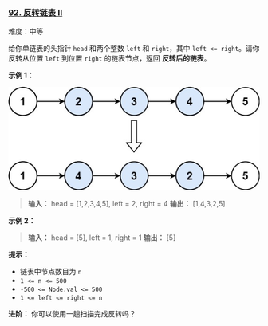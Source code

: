 ### [92\. 反转链表 II](https://leetcode.cn/problems/reverse-linked-list-ii/)

难度：中等

给你单链表的头指针 `head` 和两个整数 `left` 和 `right`，其中 `left <= right`。请你反转从位置 `left` 到位置 `right` 的链表节点，返回 **反转后的链表**。

**示例 1：**

![](./assets/img/Question0092.jpg)

> **输入：** head = [1,2,3,4,5], left = 2, right = 4
> **输出：** [1,4,3,2,5]

**示例 2：**

> **输入：** head = [5], left = 1, right = 1
> **输出：** [5]

**提示：**

- 链表中节点数目为 `n`
- `1 <= n <= 500`
- `-500 <= Node.val <= 500`
- `1 <= left <= right <= n`

**进阶：** 你可以使用一趟扫描完成反转吗？
